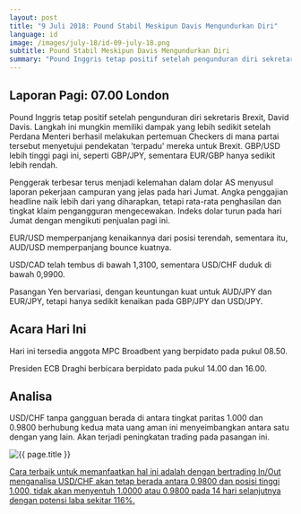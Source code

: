 ```yaml
---
layout: post
title: "9 Juli 2018: Pound Stabil Meskipun Davis Mengundurkan Diri"
language: id
image: /images/july-18/id-09-july-18.png
subtitle: Pound Stabil Meskipun Davis Mengundurkan Diri
summary: "Pound Inggris tetap positif setelah pengunduran diri sekretaris Brexit, David Davis. Langkah ini mungkin memiliki dampak yang lebih sedikit setelah Perdana Menteri berhasil melakukan pertemuan Checkers di mana partai tersebut menyetujui pendekatan 'terpadu' mereka untuk Brexit"
---
```

## Laporan Pagi: 07.00 London

Pound Inggris tetap positif setelah pengunduran diri sekretaris Brexit, David Davis. Langkah ini mungkin memiliki dampak yang lebih sedikit setelah Perdana Menteri berhasil melakukan pertemuan Checkers di mana partai tersebut menyetujui pendekatan 'terpadu' mereka untuk Brexit. GBP/USD lebih tinggi pagi ini, seperti GBP/JPY, sementara EUR/GBP hanya sedikit lebih rendah.

Penggerak terbesar terus menjadi kelemahan dalam dolar AS menyusul laporan pekerjaan campuran yang jelas pada hari Jumat. Angka penggajian headline naik lebih dari yang diharapkan, tetapi rata-rata penghasilan dan tingkat klaim pengangguran mengecewakan. Indeks dolar turun pada hari Jumat dengan mengikuti penjualan pagi ini.

EUR/USD memperpanjang kenaikannya dari posisi terendah, sementara itu, AUD/USD memperpanjang bounce kuatnya.

USD/CAD telah tembus di bawah 1,3100, sementara USD/CHF duduk di bawah 0,9900.

Pasangan Yen bervariasi, dengan keuntungan kuat untuk AUD/JPY dan EUR/JPY, tetapi hanya sedikit kenaikan pada GBP/JPY dan USD/JPY.

## Acara Hari Ini

Hari ini tersedia anggota MPC Broadbent yang berpidato pada pukul 08.50.

Presiden ECB Draghi berbicara berpidato pada pukul 14.00 dan 16.00.

## Analisa

USD/CHF tanpa gangguan berada di antara tingkat paritas 1.000 dan 0.9800 berhubung kedua mata uang aman ini menyeimbangkan antara satu dengan yang lain. Akan terjadi peningkatan trading pada pasangan ini.

<img src="{{ site.url }}/images/july-18/id-09-july-18.png" alt="{{ page.title }}" title="{{ page.title }}">

<a href="%LINK%%currency=USD&market=forex&underlying=frxUSDCHF&formname=staysinout&duration_amount=14&duration_units=d&amount=10&amount_type=stake&expiry_type=duration&barrier_high=1&barrier_low=0.98" target="_blank">Cara terbaik untuk memanfaatkan hal ini adalah dengan bertrading In/Out menganalisa USD/CHF akan tetap berada antara 0.9800 dan posisi tinggi 1.000, tidak akan menyentuh 1.0000 atau 0.9800 pada 14 hari selanjutnya dengan potensi laba sekitar 116%.</a>
